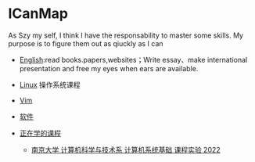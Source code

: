 # ICanMap
As Szy my self, I think I have the responsability to master some skills. My purpose is to figure them out as qiuckly as I can

* [English]():read books.papers,websites；Write essay、make international presentation and free my eyes when ears are available.


* [Linux](./Linux) 操作系统课程
* [Vim]()
* [软件](./软件)
* [正在学的课程]()
  * [南京大学 计算机科学与技术系 计算机系统基础 课程实验 2022](https://nju-projectn.github.io/ics-pa-gitbook/ics2022/index.html)
  
